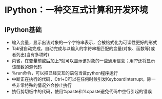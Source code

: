 # IPython：一种交互式计算和开发环境
## IPython基础
- 输入变量，显示出该对象的一个字符串表示，会被格式化为可读性更好的形式
- Tab键自动完成，自动完成与以输入的字符串相匹配的变量(对象、函数等)或者列出(当有多项时)
- 内省，在变量前或后加上?就可以显示该对象的一些通用信息；用??还将显示该函数的源代码
- %run命令，可以把已经交互的语句当做python程序运行
- 中断正在执行的代码，Ctrl+C可以在任何时候引发KeyboardInterrupt，除一些非常特殊的情况外会停止执行
- 执行剪切板中的代码，使用%paste和%cpaste避免代码中空行引起的错误
